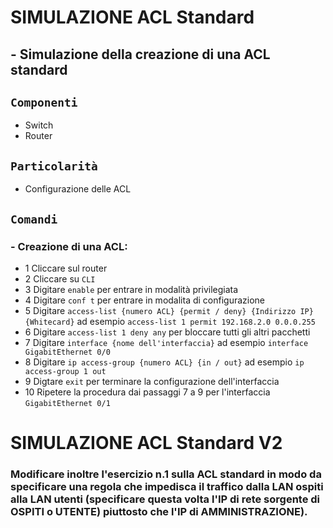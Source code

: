 # SIMULAZIONE ACL Standard
## - Simulazione della creazione di una ACL standard
## `Componenti`
- Switch
- Router
## `Particolarità`
- Configurazione delle ACL
## `Comandi`
### - Creazione di una ACL:
  -  1 Cliccare sul router
  -  2 Cliccare su `CLI`
  -  3 Digitare `enable` per entrare in modalità privilegiata
  -  4 Digitare `conf t` per entrare in modalita di configurazione
  -  5 Digitare `access-list {numero ACL} {permit / deny} {Indirizzo IP} {Whitecard}` ad esempio `access-list 1 permit 192.168.2.0 0.0.0.255`
  -  6 Digitare `access-list 1 deny any` per bloccare tutti gli altri pacchetti
  -  7 Digitare `interface {nome dell'interfaccia}` ad esempio `interface GigabitEthernet 0/0`
  -  8 Digitare `ip access-group {numero ACL} {in / out}` ad esempio `ip access-group 1 out`
  -  9 Digtare `exit` per terminare la configurazione dell'interfaccia
  -  10 Ripetere la procedura dai passaggi 7 a 9 per l'interfaccia `GigabitEthernet 0/1`

# SIMULAZIONE ACL Standard V2
### Modificare inoltre l'esercizio n.1 sulla ACL standard in modo da specificare una regola che impedisca il traffico dalla LAN ospiti alla LAN utenti (specificare questa volta l'IP di rete sorgente di OSPITI o UTENTE) piuttosto che l'IP di AMMINISTRAZIONE). 
